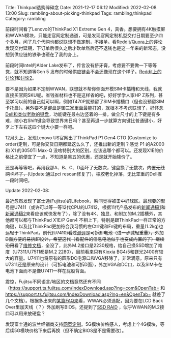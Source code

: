 Title: Thinkpad选购碎碎念
Date: 2021-12-17 06:12
Modified: 2022-02-08 13:00
Slug: rambling-about-picking-thinkpad
Tags: rambling,thinkpad
Category: rambling

前段时间看了Lenovo的ThinkPad X1 Extreme Gen 4，真香。想要拥有4K触摸屏和WWAN模块，只能走官网定制通道，可是发现官网定制机型交付日期要至少四个多月，问了几个代购也都说联想不做定制，不接单。看Reddit/[Quora](https://www.quora.com/What-is-the-cause-of-the-extreme-delays-in-the-shipping-of-Lenovo-computers-where-estimated-wait-times-are-up-to-eight-months-or-more)上的评论发现交付延期，下订单后很久之后才砍单然后还不退钱也是这一年来的新常态，没想到供应链的铁拳也砸在了我的身上。

前段时间Intel的Alder Lake发布了，传言没有挤牙膏，考虑要不要做一下等等党，就不知道等Gen 5 发布的时候供应链会不会还像现在这个样子。[Reddit上的讨论1](https://www.reddit.com/r/thinkpad/comments/r458o9/buy_p1_gen4_x1e_gen4_now_or_wait_for_12th_gen/)和[讨论2](https://www.reddit.com/r/thinkpad/comments/pt6tkl/would_you_consider_to_wait_and_buy_alder_lake/)。

要不是因为如果不定制WWAN，联想就不帮你侧面开模SIM卡插槽和天线，我就直接买官网SKU呢。省钱省材料也不是这样省的吧，好好学学人家HP Z系列，甚至学习以前的自己就可以啊，例如T470P就预留了SIM卡插槽口（但也没预留SIM卡托盘）。另外要不是键盘是御三家里面最能打的，就根本不考虑联想了，好怀念[Dell和类似老款的键盘](https://www.zhihu.com/question/319431292/answer/649068108)，功能键在最右边竖着的一排。做全尺寸的上下键是有多难，缩小右Shift键会导致世界末日吗？甚至再退一步就算方向键比普通键小，好歹上下左右这四个键大小要一样吧。

12月头上，发现Lenovo US官网出了ThinkPad P1 Gen4 CTO (Customize to order)定制，可是你交货日期都延这么久了，还推出新的定制？感觉 P1 的A2000 和 X1 的3050Ti Max-Q 没啥特别大的区别，应该选哪个都可以。还发现X1E的价格比之前便宜了一点，不知道是黑五的优惠，还是就开始降价了。

还是再等等吧，再用我那A、B、C、D面坏了无数次，键盘换了无数次，<del>内置无线网卡坏了，</del>(Update:通过pci rescan修复了)，橡胶老化掉落，无比笨重的Dell撑一段时间吧。

Update 2022-02-08:

最近忽然发现了富士通(Fujitsu)的Lifebook，瞬间觉得被击中好球区。最想要的型号是U7411（或许可以等一等12代CPU的U7412，根据11代产品发布的[新闻通稿1](https://www.fujitsu.com/emeia/about/resources/news/press-releases/2021/emeai-20212601-new-fujitsu-lifebook-models-built-to-enable.html)和[新闻通稿2](https://www.fujitsu.com/lu/about/resources/news/press-releases/2021/emeai-20210902-upgraded-fujitsu-lifebook-models.html)来看应该就快发布了），除了没有4K、独显、和附加的M.2插槽外，其他都可以都与ThinkPad X1E/P Gen4 不相上下，特别是跟ThinkPad一样正常的方向键，以及比ThinkPad更加符合我习惯的左Ctrl键和Fn键的布局，重量(1.2kg)也远轻于ThinkPad。<del>前代(U7410)看过[测评](https://laptopmedia.com/review/fujitsu-lifebook-u7410-review-a-business-grade-laptop-with-a-handful-of-features/)是可拆卸电池（进一步减轻重量），外加D面方便的易拆卸设计，希望这代（看配件的信息电池似乎也变成内置的了）继续沿用</del>看了[维修文档](https://support.ts.fujitsu.com/IndexDownload.asp?SoftwareGuid=D430C70E-FE9E-4665-88E9-98CB4123C726)，全没了，此外M.2接口是2230规格，给自己换SSD增加了难度（U7311/U7511都是M.2 2280），目前看来只有Kioxia BG4/5和镁光2400有较大的容量。U7411也将原有的圆形DC电源口和VGA移除了，非常满意。原来只有U7311还是原来的设计（可拆电池和可拆D面），外加VGA和DC口，以及SIM卡在电池下面而不是像U7411一样在屁股背面。

震惊，Fujitsu不同语言/地区的文档竟然还有不同（https://support.ts.fujitsu.com/IndexDownload.asp?lng=com&OpenTab= 和 https://support.ts.fujitsu.com/IndexDownload.asp?lng=en&OpenTab= 就差了几个文档）。根据多出来的[某篇FAQ来](https://support.ts.fujitsu.com/indexdownload.asp?sprache=en&opentab=faqcontent&id=233706899)看，WWAN必须选配，因为要在LCD Back Over里加天线（？）外加刷写BIOS。还提到了[SSD RAID](https://support.ts.fujitsu.com/indexdownload.asp?sprache=en&opentab=faqcontent&id=233739293) ，似乎WWAN的M.2接口可以用来放硬盘？

发现富士通的波兰经销商支持[网页定制](https://configurator.fujitsu-shop.pl/en/notebook/business_professional)。5G模块价格感人，考虑上个4G模块，等后续5G模块价格下来后再换（但不确定BIOS是不是需要改）。
